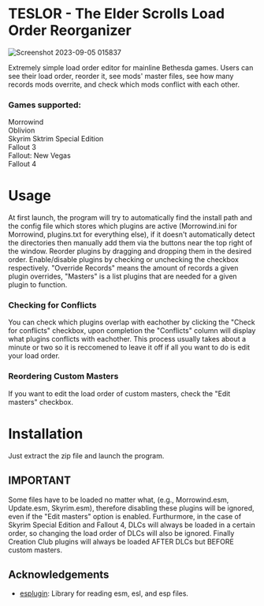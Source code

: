 # TESLOR - The Elder Scrolls Load Order Reorganizer
![Screenshot 2023-09-05 015837](https://github.com/george0815/TESSLOR/assets/20736715/a561f472-3d9d-442e-9254-4e387e816394)



Extremely simple load order editor for mainline Bethesda games. Users can see their load order, reorder it, see mods' master files, see how many records mods overrite, and check which mods conflict with each other. 

### Games supported:
Morrowind <br/>
Oblivion<br/>
Skyrim
Sktrim Special Edition<br/>
Fallout 3<br/>
Fallout: New Vegas<br/>
Fallout 4<br/>

# Usage
At first launch, the program will try to automatically find the install path and the config file which stores which plugins are active (Morrowind.ini for Morrowind, plugins.txt for everything else), if it doesn't automatically detect the directories then manually 
add them via the buttons near the top right of the window. Reorder plugins by dragging and dropping them in the desired order. Enable/disable plugins by checking or unchecking the checkbox respectively. "Override Records" means the amount of records a given plugin 
overrides, "Masters" is a list plugins that are needed for a given plugin to function.
### Checking for Conflicts
You can check which plugins overlap with eachother by clicking the "Check for conflicts" checkbox, upon completion the "Conflicts" column will display what plugins conflicts with 
eachother. This process usually takes about a minute or two so it is reccomened to leave it off if all you want to do is edit your load order. 
### Reordering Custom Masters
If you want to edit the load order of custom masters, check the "Edit masters" checkbox. 
 


# Installation
Just extract the zip file and launch the program.



## **IMPORTANT**
Some files have to be loaded no matter what, (e.g., Morrowind.esm, Update.esm, Skyrim.esm), therefore disabling these plugins will be ignored, even if the "Edit masters" option is enabled. Furthurmore, in the case of Skyrim Special Edition and Fallout 4, DLCs 
will always be loaded in a certain order, so changing the load order of DLCs will also be ignored. Finally Creation Club plugins will always be loaded AFTER DLCs but BEFORE custom masters.

## Acknowledgements

- [esplugin](https://github.com/Ortham/esplugin): Library for reading esm, esl, and esp files.
